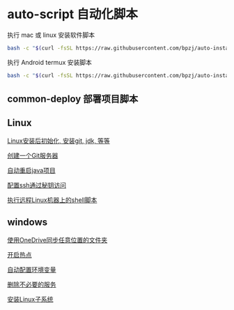 # auto-script 自动化脚本

执行 mac 或 linux 安装软件脚本
```bash
bash -c "$(curl -fsSL https://raw.githubusercontent.com/bpzj/auto-install/master/auto-install.sh)" 
```

执行 Android termux 安装脚本
```bash
bash -c "$(curl -fsSL https://raw.githubusercontent.com/bpzj/auto-install/master/android-install.sh)" 
```

## common-deploy 部署项目脚本

## Linux
[Linux安装后初始化, 安装git, jdk, 等等](./linux/linux-install.sh)

[创建一个Git服务器](./linux/ins-git-server.sh)

[自动重启java项目](./linux/restart-java-project.sh)

[配置ssh通过秘钥访问](./linux/ssh-over-RSA.sh)

[执行远程Linux机器上的shell脚本](./linux/执行远程Linux机器上的shell脚本.md)


## windows
[使用OneDrive同步任意位置的文件夹](./windows/onedrive-any-where.ps1)

[开启热点](./windows/open_hotspot.ps1)

[自动配置环境变量](./windows/set-path.ps1)

[删除不必要的服务](./windows/删除无用服务.ps1)

[安装Linux子系统](./windows/wsl1/install-debian.ps1)

